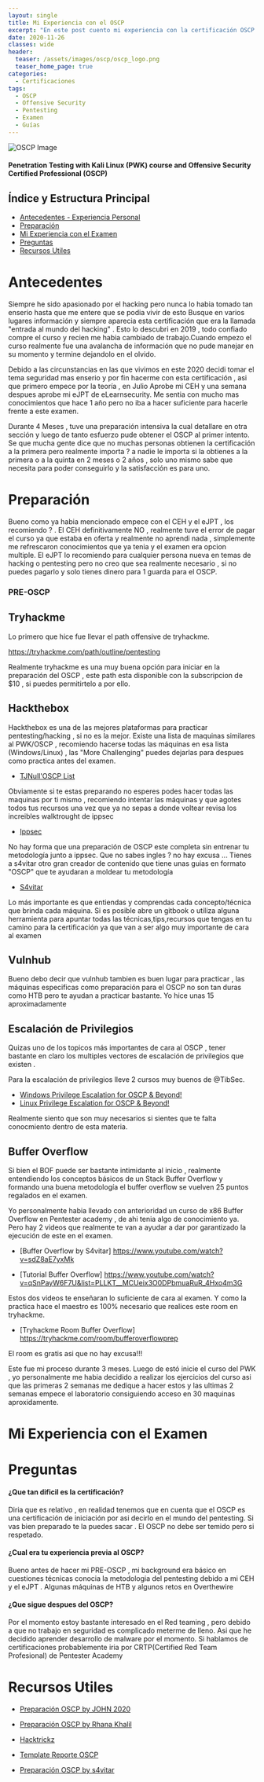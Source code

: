 ```yaml
---
layout: single
title: Mi Experiencia con el OSCP
excerpt: "En este post cuento mi experiencia con la certificación OSCP , tambien doy algunos tips y comparto recursos para quienes quieran abordar la certificación con éxito"
date: 2020-11-26
classes: wide
header:
  teaser: /assets/images/oscp/oscp_logo.png
  teaser_home_page: true
categories:
  - Certificaciones
tags:
  - OSCP
  - Offensive Security
  - Pentesting
  - Examen
  - Guías
---
```



![OSCP Image](https://miro.medium.com/max/939/1*9tIaYrrJSKBKR-LnoGzBgQ.png)

#### Penetration Testing with Kali Linux (PWK) course and Offensive Security Certified Professional (OSCP) 


## Índice y Estructura Principal
- [Antecedentes - Experiencia Personal](#Antecedentes)
- [Preparación](#Preparación)
- [Mi Experiencia con el Examen](#Mi-Experiencia-con-el-Examen)
- [Preguntas](#Preguntas)
- [Recursos Utiles](#Recursos-Utiles)


Antecedentes
===============================================================================================================================

Siempre he sido apasionado por el hacking pero nunca lo habia tomado tan enserio hasta que me entere que se podia vivir de esto
Busque en varios lugares información y siempre aparecia esta certificación que era la llamada "entrada al mundo del hacking" .
Esto lo descubri en 2019 , todo confiado compre el curso y recien me habia cambiado de trabajo.Cuando empezo el curso realmente
fue una avalancha de información que no pude manejar en su momento y termine dejandolo en el olvido.

Debido a las circunstancias en las que vivimos en este 2020 decidi tomar el tema seguridad mas enserio y por fin hacerme con esta
certificación , asi que primero empece por la teoría , en Julio Aprobe mi CEH y una semana despues aprobe mi eJPT de eLearnsecurity.
Me sentia con mucho mas conocimientos que hace 1 año pero no iba a hacer suficiente para hacerle frente a este examen.

Durante 4 Meses , tuve una preparación intensiva la cual detallare en otra sección y luego de tanto esfuerzo pude obtener el OSCP
al primer intento. Se que mucha gente dice que no muchas personas obtienen la certificación a la primera pero realmente importa ?
a nadie le importa si la obtienes a la primera o a la quinta en 2 meses o 2 años , solo uno mismo sabe que necesita para poder
conseguirlo y la satisfacción es para uno.



Preparación
===============================================================================================================================

Bueno como ya habia mencionado empece con el CEH y el eJPT , los recomiendo ? . El CEH definitivamente NO , realmente tuve el 
error de pagar el curso ya que estaba en oferta y realmente no aprendi nada , simplemente me refrescaron conocimientos que ya tenia
y el examen era opcion multiple. El eJPT lo recomiendo para cualquier persona nueva en temas de hacking o pentesting pero no creo
que sea realmente necesario , si no puedes pagarlo y solo tienes dinero para 1 guarda para el OSCP.

### PRE-OSCP

## Tryhackme
Lo primero que hice fue llevar el path offensive de tryhackme.

https://tryhackme.com/path/outline/pentesting

Realmente tryhackme es una muy buena opción para iniciar en la preparación del OSCP , este path esta disponible con la subscripcion de $10 , si puedes permitirtelo a por ello.

## Hackthebox

Hackthebox es una de las mejores plataformas para practicar pentesting/hacking , si no es la mejor. Existe una lista de maquinas similares al PWK/OSCP , recomiendo hacerse todas las máquinas en esa lista (Windows/Linux) , las "More Challenging" puedes dejarlas para despues como practica antes del examen.

* [TJNull'OSCP List](https://docs.google.com/spreadsheets/d/1dwSMIAPIam0PuRBkCiDI88pU3yzrqqHkDtBngUHNCw8/edit#gid=1839402159)


Obviamente si te estas preparando no esperes podes hacer todas las maquinas por ti mismo , recomiendo intentar las máquinas y que agotes todos tus recursos una vez que ya no sepas a donde voltear revisa los increibles walktrought de ippsec 

* [Ippsec](https://www.youtube.com/channel/UCa6eh7gCkpPo5XXUDfygQQA)


No hay forma que una preparación de OSCP este completa sin entrenar tu metodología junto a ippsec. Que no sabes ingles ? no hay excusa ... 
Tienes a s4vitar otro gran creador de contenido que tiene unas guias en formato "OSCP" que te ayudaran a moldear tu metodología

* [S4vitar](https://www.youtube.com/channel/UCNHWpNqiM8yOQcHXtsluD7Q)


Lo más importante es que entiendas y comprendas cada concepto/técnica que brinda cada máquina. Si es posible abre un gitbook o utiliza alguna herramienta para apuntar
todas las técnicas,tips,recursos que tengas en tu camino para la certificación ya que van a ser algo muy importante de cara al examen

## Vulnhub

Bueno debo decir que vulnhub tambien es buen lugar para practicar , las máquinas especificas como preparación para el OSCP no son tan duras como HTB pero te ayudan a practicar bastante. Yo hice unas 15 aproximadamente

## Escalación de Privilegios

Quizas uno de los topicos más importantes de cara al OSCP , tener bastante en claro los multiples vectores de escalación de privilegios que existen . 

Para la escalación de privilegios lleve 2 cursos muy buenos de @TibSec.

* [Windows Privilege Escalation for OSCP & Beyond!](https://www.udemy.com/course/windows-privilege-escalation/)
* [Linux Privilege Escalation for OSCP & Beyond!](https://www.udemy.com/course/linux-privilege-escalation/)

Realmente siento que son muy necesarios si sientes que te falta conocmiento dentro de esta materia.

## Buffer Overflow

Si bien el BOF puede ser bastante intimidante al inicio , realmente entendiendo los conceptos básicos de un Stack Buffer Overflow y formando una buena metodología el buffer overflow se vuelven 25 puntos regalados en el examen.

Yo personalmente habia llevado con anterioridad un curso de x86 Buffer Overflow en Pentester academy , de ahi tenia algo de conocimiento ya. Pero hay 2 videos que realmente te  van a ayudar a dar por garantizado la ejecución de este en el examen.


* [Buffer Overflow by S4vitar] https://www.youtube.com/watch?v=sdZ8aE7yxMk

* [Tutorial Buffer Overflow] https://www.youtube.com/watch?v=qSnPayW6F7U&list=PLLKT__MCUeix3O0DPbmuaRuR_4Hxo4m3G

Estos dos videos te enseñaran lo suficiente de cara al examen. Y como la practica hace el maestro es 100% necesario que realices este room en tryhackme.

* [Tryhackme Room Buffer Overflow] https://tryhackme.com/room/bufferoverflowprep

El room es gratis asi que no hay excusa!!!


Este fue mi proceso durante 3 meses. Luego de estó inicie el curso del PWK , yo personalmente me habia decidido a realizar los ejercicios del curso asi que las primeras 2 semanas me dedique a hacer estos y las ultimas 2 semanas empece el laboratorio consiguiendo acceso en 30 maquinas aproxidamente.


Mi Experiencia con el Examen
===============================================================================================================================


Preguntas
===============================================================================================================================

#### ¿Que tan dificil es la certificación?

Diria que es relativo , en realidad tenemos que en cuenta que el OSCP es una certificación de iniciación por asi decirlo en el mundo del pentesting. Si vas bien preparado te la puedes sacar . El OSCP no debe ser temido pero si respetado.

#### ¿Cual era tu experiencia previa al OSCP?

Bueno antes de hacer mi PRE-OSCP , mi background era básico en cuestiones técnicas conocia la metodologia del pentesting debido a mi CEH y el eJPT . Algunas máquinas de HTB y algunos retos en Overthewire


#### ¿Que sigue despues del OSCP?

Por el momento estoy bastante interesado en el Red teaming , pero debido a que no trabajo en seguridad es complicado meterme de lleno. Asi que he decidido aprender desarrollo de malware por el momento.
Si hablamos de certificaciones probablemente iria por CRTP(Certified Red Team Profesional) de Pentester Academy

Recursos Utiles
===============================================================================================================================

* [Preparación OSCP by JOHN 2020](https://johnjhacking.com/blog/the-oscp-preperation-guide-2020/)

* [Preparación OSCP by Rhana Khalil](https://rana-khalil.gitbook.io/hack-the-box-oscp-preparation/my-oscp-journey-a-review)

* [Hacktrickz](https://book.hacktricks.xyz/)

* [Template Reporte OSCP](https://github.com/noraj/OSCP-Exam-Report-Template-Markdown)

* [Preparación OSCP by s4vitar](https://s4vitar.github.io/oscp-preparacion/)


